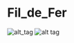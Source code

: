 # Fil_de_Fer
![alt_tag](https://cloud.githubusercontent.com/assets/16048257/23413235/6b70f5e2-fdd8-11e6-8fd8-cd7b17b59c3c.png)
![alt tag](https://cloud.githubusercontent.com/assets/16048257/23412783/02d0f02e-fdd7-11e6-931c-89c021f25b2f.png)
